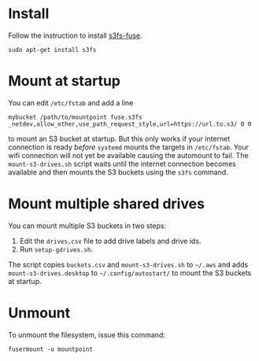 # Install

Follow the instruction to install [s3fs-fuse](https://github.com/s3fs-fuse/s3fs-fuse).

```
sudo apt-get install s3fs
```

# Mount at startup

You can edit `/etc/fstab` and add a line

```
mybucket /path/to/mountpoint fuse.s3fs _netdev,allow_other,use_path_request_style,url=https://url.to.s3/ 0 0
```

to mount an S3 bucket at startup. But this only works if your internet connection is ready _before_ `systemd` mounts the targets in `/etc/fstab`. Your wifi connection will not yet be available causing the automount to fail. The `mount-s3-drives.sh` script waits until the internet connection becomes available and then mounts the S3 buckets using the `s3fs` command.

# Mount multiple shared drives

You can mount multiple S3 buckets in two steps:

1. Edit the `drives.csv` file to add drive labels and drive ids.
2. Run `setup-gdrives.sh`.

The script copies `buckets.csv` and `mount-s3-drives.sh` to `~/.aws` and adds `mount-s3-drives.desktop` to `~/.config/autostart/` to mount the S3 buckets at startup.

# Unmount

To unmount the filesystem, issue this command:

```
fusermount -u mountpoint
```